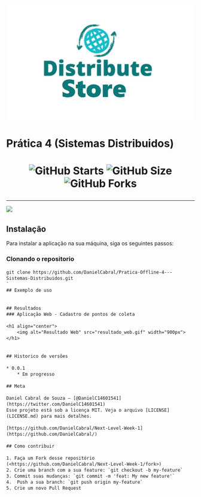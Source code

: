
<h1 align="center"><img src="src/res/logo_store.jpg" /></h1>


# Prática 4 (Sistemas Distribuidos)
> 

<h1 align="center">

![GitHub Starts](https://img.shields.io/github/stars/DanielCabral/Pratica-Offline-4---Sistemas-Distribuidos?color=#15BDCA&style=for-the-badge)
![GitHub Size](https://img.shields.io/github/repo-size/DanielCabral/Pratica-Offline-4---Sistemas-Distribuidos?color=#15BDCA&style=for-the-badge)
![GitHub Forks](https://img.shields.io/github/forks/DanielCabral/Pratica-Offline-4---Sistemas-Distribuidos?color=#15BDCA&style=for-the-badge)

</h1>
<hr>



![](header.png)

## Instalação

Para instalar a aplicação na sua máquina, siga os seguintes passos: 

### Clonando o repositorio

```git init
git clone https://github.com/DanielCabral/Pratica-Offline-4---Sistemas-Distribuidos.git
`
## Exemplo de uso


## Resultados
### Aplicação Web - Cadastro de pontos de coleta

<h1 align="center">
    <img alt="Resultado Web" src="resultado_web.gif" width="900px">
</h1>


## Historico de versões

* 0.0.1
    * Em progresso

## Meta

Daniel Cabral de Souza – [@DanielC14601541](https://twitter.com/DanielC14601541) 
Esse projeto está sob a licença MIT. Veja o arquivo [LICENSE](LICENSE.md) para mais detalhes.

[https://github.com/DanielCabral/Next-Level-Week-1](https://github.com/DanielCabral/)

## Como contribuir

1. Faça um Fork desse repositório (<https://github.com/DanielCabral/Next-Level-Week-1/fork>)
2. Crie uma branch com a sua feature: `git checkout -b my-feature`
3. Commit suas mudanças: `git commit -m 'feat: My new feature'`
4.  Push a sua branch: `git push origin my-feature`
5. Crie um novo Pull Request

